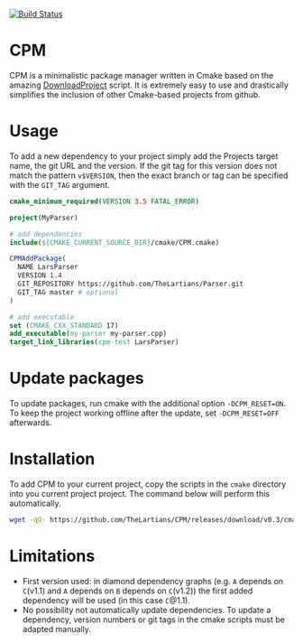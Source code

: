 [![Build Status](https://travis-ci.com/TheLartians/CPM.svg?branch=master)](https://travis-ci.com/TheLartians/CPM)

# CPM

CPM is a minimalistic package manager written in Cmake based on the amazing [DownloadProject](https://github.com/Crascit/DownloadProject) script. It is extremely easy to use and drastically simplifies the inclusion of other Cmake-based projects from github.

# Usage

To add a new dependency to your project simply add the Projects target name, the git URL and the version. If the git tag for this version does not match the pattern `v$VERSION`, then the exact branch or tag can be specified with the `GIT_TAG` argument.

```cmake
cmake_minimum_required(VERSION 3.5 FATAL_ERROR)

project(MyParser)

# add dependencies
include(${CMAKE_CURRENT_SOURCE_DIR}/cmake/CPM.cmake)

CPMAddPackage(
  NAME LarsParser
  VERSION 1.4
  GIT_REPOSITORY https://github.com/TheLartians/Parser.git
  GIT_TAG master # optional
)

# add executable
set (CMAKE_CXX_STANDARD 17)
add_executable(my-parser my-parser.cpp)
target_link_libraries(cpm-test LarsParser)
```

# Update packages

To update packages, run cmake with the additional option `-DCPM_RESET=ON`. To keep the project working offline after the update, set `-DCPM_RESET=OFF` afterwards.

# Installation

To add CPM to your current project, copy the scripts in the `cmake` directory into you current project project. The command below will perform this automatically.

```bash
wget -qO- https://github.com/TheLartians/CPM/releases/download/v0.3/cmake.zip | bsdtar -xvf-
```

# Limitations

- First version used: in diamond dependency graphs (e.g. `A` depends on `C`(v1.1) and `A` depends on `B` depends on `C`(v1.2)) the first added dependency will be used (in this case `C`@1.1).
- No possibility not automatically update dependencies. To update a dependency, version numbers or git tags in the cmake scripts must be adapted manually.
